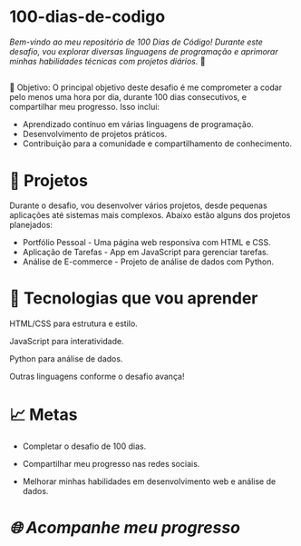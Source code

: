 # 100-dias-de-codigo

*Bem-vindo ao meu repositório de 100 Dias de Código! Durante este desafio, vou explorar diversas linguagens de programação e aprimorar minhas habilidades técnicas com projetos diários.* 🌟
##
🎯 Objetivo:
O principal objetivo deste desafio é me comprometer a codar pelo menos uma hora por dia, durante 100 dias consecutivos, e compartilhar meu progresso. Isso inclui:

* Aprendizado contínuo em várias linguagens de programação.
* Desenvolvimento de projetos práticos.
* Contribuição para a comunidade e compartilhamento de conhecimento.
##
# 📂 Projetos

Durante o desafio, vou desenvolver vários projetos, desde pequenas aplicações até sistemas mais complexos. Abaixo estão alguns dos projetos planejados:

* Portfólio Pessoal - Uma página web responsiva com HTML e CSS.
* Aplicação de Tarefas - App em JavaScript para gerenciar tarefas.
* Análise de E-commerce - Projeto de análise de dados com Python.
##
# 🚀 Tecnologias que vou aprender

HTML/CSS para estrutura e estilo.

JavaScript para interatividade.

Python para análise de dados.

Outras linguagens conforme o desafio avança!
##
# 📈 Metas

* Completar o desafio de 100 dias.

* Compartilhar meu progresso nas redes sociais.

* Melhorar minhas habilidades em desenvolvimento web e análise de dados.

  ###


# *🌐 Acompanhe meu progresso* 
